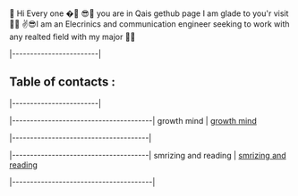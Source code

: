  🙌 Hi Every one �🤳
😎👀 you are in Qais gethub page I am glade to you'r visit 🐱‍💻
✌😎I am an Elecrinics and communication engineer seeking to work with any realted field with my major 🐱‍🚀



|------------------------|
 ## Table of contacts :
|------------------------|




|---------------------------------------|
growth mind             |  [growth mind](https://qaisalshorman.github.io/Read-Me/growth-mind)

 |--------------------------------------|
 
 
 |--------------------------------------|
smrizing and reading    | [smrizing and reading ](https://qaisalshorman.github.io/Read-Me/reading%20note)

|---------------------------------------|


